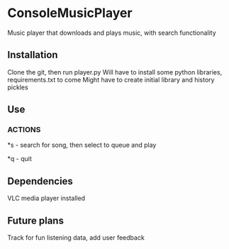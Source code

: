 ﻿# ConsoleMusicPlayer
Music player that downloads and plays music, with search functionality

## Installation
Clone the git, then run player.py
Will have to install some python libraries, requirements.txt to come
Might have to create initial library and history pickles

## Use
### ACTIONS
*s - search for song, then select to queue and play

*q - quit

## Dependencies
VLC media player installed

## Future plans
Track for fun listening data, add user feedback
